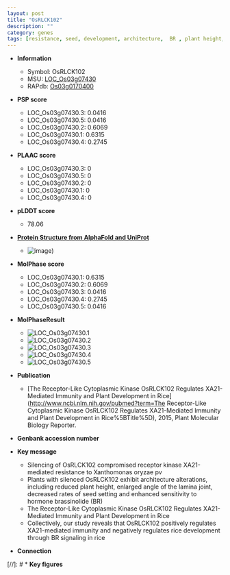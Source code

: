 ```yaml
---
layout: post
title: "OsRLCK102"
description: ""
category: genes
tags: [resistance, seed, development, architecture,  BR , plant height, immunity, BR signaling, lamina, plant development, Kinase, lamina joint, angle of the lamina joint, receptor kinase]
---
```


* **Information**  
    + Symbol: OsRLCK102  
    + MSU: [LOC_Os03g07430](http://rice.plantbiology.msu.edu/cgi-bin/ORF_infopage.cgi?orf=LOC_Os03g07430)  
    + RAPdb: [Os03g0170400](http://rapdb.dna.affrc.go.jp/viewer/gbrowse_details/irgsp1?name=Os03g0170400)  

* **PSP score**  
    + LOC_Os03g07430.3: 0.0416 
    + LOC_Os03g07430.5: 0.0416 
    + LOC_Os03g07430.2: 0.6069 
    + LOC_Os03g07430.1: 0.6315 
    + LOC_Os03g07430.4: 0.2745 

* **PLAAC score**  
    + LOC_Os03g07430.3: 0 
    + LOC_Os03g07430.5: 0 
    + LOC_Os03g07430.2: 0 
    + LOC_Os03g07430.1: 0 
    + LOC_Os03g07430.4: 0 

* **pLDDT score**
    + 78.06

* **[Protein Structure from AlphaFold and UniProt](https://www.uniprot.org/uniprotkb/Q10R62/entry#structure)**
    + ![image](https://ricepsp.github.io/images/Q1/AF-Q10R62-F1.png))

* **MolPhase score**
    + LOC_Os03g07430.1: 0.6315
    + LOC_Os03g07430.2: 0.6069
    + LOC_Os03g07430.3: 0.0416
    + LOC_Os03g07430.4: 0.2745
    + LOC_Os03g07430.5: 0.0416

* **MolPhaseResult**
    + ![LOC_Os03g07430.1](https://ricepsp.github.io/pictures/LOC_Os03g/LOC_Os03g07430.1.png)
    + ![LOC_Os03g07430.2](https://ricepsp.github.io/pictures/LOC_Os03g/LOC_Os03g07430.2.png)
    + ![LOC_Os03g07430.3](https://ricepsp.github.io/pictures/LOC_Os03g/LOC_Os03g07430.3.png)
    + ![LOC_Os03g07430.4](https://ricepsp.github.io/pictures/LOC_Os03g/LOC_Os03g07430.4.png)
    + ![LOC_Os03g07430.5](https://ricepsp.github.io/pictures/LOC_Os03g/LOC_Os03g07430.5.png)

* **Publication**  
    + [The Receptor-Like Cytoplasmic Kinase OsRLCK102 Regulates XA21-Mediated Immunity and Plant Development in Rice](http://www.ncbi.nlm.nih.gov/pubmed?term=The Receptor-Like Cytoplasmic Kinase OsRLCK102 Regulates XA21-Mediated Immunity and Plant Development in Rice%5BTitle%5D), 2015, Plant Molecular Biology Reporter.

* **Genbank accession number**  

* **Key message**  
    + Silencing of OsRLCK102 compromised receptor kinase XA21-mediated resistance to Xanthomonas oryzae pv
    + Plants with silenced OsRLCK102 exhibit architecture alterations, including reduced plant height, enlarged angle of the lamina joint, decreased rates of seed setting and enhanced sensitivity to hormone brassinolide (BR)
    + The Receptor-Like Cytoplasmic Kinase OsRLCK102 Regulates XA21-Mediated Immunity and Plant Development in Rice
    + Collectively, our study reveals that OsRLCK102 positively regulates XA21-mediated immunity and negatively regulates rice development through BR signaling in rice

* **Connection**  

[//]: # * **Key figures**  


